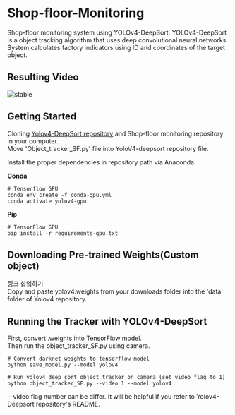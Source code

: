 # Shop-floor-Monitoring
Shop-floor monitoring system using YOLOv4-DeepSort. YOLOv4-DeepSort is a object tracking algorithm that uses deep convolutional neural networks. System calculates factory indicators using ID and coordinates of the target object.



## Resulting Video
![stable](https://user-images.githubusercontent.com/78286605/138114240-bd7a6440-f9b3-49cd-a2d7-e30cd0b7edec.gif)

## Getting Started
Cloning [Yolov4-DeepSort repository](https://github.com/theAIGuysCode/yolov4-deepsort) and Shop-floor monitoring repository in your computer.   
Move 'Object_tracker_SF.py' file into YoloV4-deepsort repository file.

Install the proper dependencies in repository path via Anaconda.   

**Conda**   
```
# Tensorflow GPU
conda env create -f conda-gpu.yml
conda activate yolov4-gpu
```   
**Pip**
```
# TensorFlow GPU
pip install -r requirements-gpu.txt
```   

## Downloading Pre-trained Weights(Custom object)
링크 삽입하기   
Copy and paste yolov4.weights from your downloads folder into the 'data' folder of Yolov4 repository.

## Running the Tracker with YOLOv4-DeepSort
First, convert .weights into TensorFlow model.   
Then run the object_tracker_SF.py using camera.   
```
# Convert darknet weights to tensorflow model
python save_model.py --model yolov4 

# Run yolov4 deep sort object tracker on camera (set video flag to 1)
python object_tracker_SF.py --video 1 --model yolov4
```  
--video flag number can be differ.
It will be helpful if you refer to Yolov4-Deepsort repository's README.

